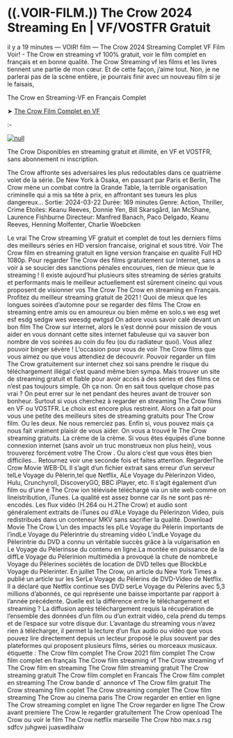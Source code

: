 # ((.VOIR-FILM.)) The Crow 2024 Streaming En | VF/VOSTFR Gratuit
il y a 19 minutes — VOIR! film — The Crow 2024 Streaming Complet VF Film Voir! - The Crow en streaming vf 100% gratuit, voir le film complet en français et en bonne qualité. The Crow Streaming vf les films et les livres tiennent une partie de mon cœur. Et de cette façon, j’aime tout. Non, je ne parlerai pas de la scène entière, je pourrais finir avec un nouveau film si je le faisais,

The Crow en Streaming-VF en Français Complet

➤ [The Crow Film Complet en VF](https://t.co/HTYL5FYaVW)

:-

[![null](https://static.wixstatic.com/media/855a25_043b5abeb4ae4d35ac003198e7fe56ed~mv2.gif)](https://t.co/HTYL5FYaVW)

The Crow Disponibles en streaming gratuit et illimité, en VF et VOSTFR, sans abonnement ni inscription.

The Crow affronte ses adversaires les plus redoutables dans ce quatrième volet de la série. De New York à Osaka, en passant par Paris et Berlin, The Crow mène un combat contre la Grande Table, la terrible organisation criminelle qui a mis sa tête à prix, en affrontant ses tueurs les plus dangereux... Sortie: 2024-03-22 Durée: 169 minutes Genre: Action, Thriller, Crime Etoiles: Keanu Reeves, Donnie Yen, Bill Skarsgård, Ian McShane, Laurence Fishburne Directeur: Manfred Banach, Paco Delgado, Keanu Reeves, Henning Molfenter, Charlie Woebcken

Le vrai The Crow streaming VF gratuit et complet de tout les derniers films des meilleurs séries en HD version francaise, original et sous titré. Voir The Crow film en streaming gratuit en ligne version française en qualité Full HD 1080p. Pour regarder The Crow des films gratuitement sur Internet, sans a voir à se soucier des sanctions pénales encourues, rien de mieux que le streaming ! Il existe aujourd’hui plusieurs sites streaming de séries gratuits et performants mais le meilleur actuellement est sûrement cineinc qui vous proposent de visionner vos The Crow The Crow en streaming en Français. Profitez du meilleur streaming gratuit de 2021 ! Quoi de mieux que les longues soirées d’automne pour se regarder des films The Crow en streaming entre amis ou en amoureux ou bien même en solo.s we esg wet esf esdg sedgw wes weesdg ewtgsd On adore vous savoir calé devant un bon film The Crow sur internet, alors le s’est donné pour mission de vous aider en vous donnant cette sites internet fabuleuse qui va sauver bon nombre de vos soirées au coin du feu (ou du radiateur quoi). Vous allez pouvoir binger sévère ! L’occasion pour vous de voir The Crow films que vous aimez ou que vous attendiez de découvrir. Pouvoir regarder un film The Crow gratuitement sur internet chez soi sans prendre le risque du téléchargement illégal c’est quand même bien sympa. Mais trouver un site de streaming gratuit et fiable pour avoir accès à des séries et des films ce n’est pas toujours simple. Oh ça non. On en sait tous quelque chose pas vrai ? On peut errer sur le net pendant des heures avant de trouver son bonheur. Surtout si vous cherchez à regarder en streaming The Crow films en VF ou VOSTFR. Le choix est encore plus restreint. Alors on a fait pour vous une petite des meilleurs sites de streaming gratuits pour The Crow film. Ou les deux. Ne nous remerciez pas. Enfin si, vous pouvez mais ça nous fait vraiment plaisir de vous aider. On vous a trouvé le The Crow streaming gratuits. La crème de la crème. Si vous êtes équipés d’une bonne connexion internet (sans avoir un truc monstrueux non plus hein), vous trouverez forcément votre The Crow . Ou alors c’est que vous êtes bien difficiles… Retournez voir une seconde fois et faites attention. RegarderThe Crow Movie WEB-DL Il s’agit d’un fichier extrait sans erreur d’un serveur telLe Voyage du Pèlerin,tel que Netflix, ALe Voyage du Pèlerinzon Video, Hulu, Crunchyroll, DiscoveryGO, BBC iPlayer, etc. Il s’agit également d’un film ou d’une é The Crow ion télévisée téléchargé via un site web comme on lineistribution, iTunes. La qualité est assez bonne car ils ne sont pas ré-encodés. Les flux vidéo (H.264 ou H.2The Crow) et audio sont généralement extraits de iTunes ou d’ALe Voyage du Pèlerinzon Video, puis redistribués dans un conteneur MKV sans sacrifier la qualité. Download Movie The Crow L’un des impacts les plLe Voyage du Pèlerin importants de l’indLe Voyage du Pèlerintrie du streaming vidéo L’indLe Voyage du Pèlerintrie du DVD a connu un véritable succès grâce à la vulgarisation en Le Voyage du Pèlerinsse du contenu en ligne.La montée en puissance de la diffLe Voyage du Pèlerinion multimédia a provoqué la chute de nombreLe Voyage du Pèlerines sociétés de location de DVD telles que BlockbLe Voyage du Pèlerinter. En juillet The Crow, un article du New York Times a publié un article sur les SerLe Voyage du Pèlerins de DVD-Video de Netflix. Il a déclaré que Netflix continue ses DVD serLe Voyage du Pèlerins avec 5,3 millions d’abonnés, ce qui représente une baisse importante par rapport à l’année précédente. Quelle est la différence entre le téléchargement et streaming ? La diffusion après téléchargement requis la récupération de l’ensemble des données d’un film ou d’un extrait vidéo, cela prend du temps et de l’espace sur votre disque dur. L’avantage du streaming vous n’avez rien à télécharger, il permet la lecture d’un flux audio ou vidéo que vous pouvez lire directement depuis un lecteur proposé le plus souvent par des plateformes qui proposent plusieurs films, séries ou morceaux musicaux. étiquette : The Crow film complet The Crow 2021 film complet The Crow film complet en français The Crow film streaming vf The Crow streaming vf The Crow film en streaming The Crow film streaming gratuit The Crow streaming gratuit The Crow film complet en Francais The Crow film complet en streaming The Crow bande d\` annonce vf The Crow film gratuit The Crow streaming film coplet The Crow streaming complet The Crow film streaming The Crow au cinema paris The Crow regarder en entier en ligne The Crow streaming complet en ligne The Crow regarder en ligne The Crow avant premiere The Crow le regarder gratuitement The Crow openload The Crow ou voir le film The Crow netflix marseille The Crow hbo max.s rsg sdfcv juhgwei juaswdihaiw
